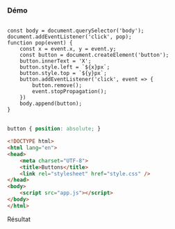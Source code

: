 ### Démo

<div class="r-stack">
<div class="fragment fade-out" data-fragment-index="3">

<pre><code
    class="javascript language-javascript"
    data-trim
    data-noescape
    data-line-numbers
    data-fragment-index="1">
const body = document.querySelector('body');
document.addEventListener('click', pop);
function pop(event) {
    const x = event.x, y = event.y;
    const button = document.createElement('button');
    button.innerText = 'X';
    button.style.left = `${x}px`;
    button.style.top = `${y}px`;
    button.addEventListener('click', event => {
        button.remove();
        event.stopPropagation();
    })
    body.append(button);
}
</code>
</pre>

</div>
<div class="fragment fade-in-then-out" data-fragment-index="3">

```css
button { position: absolute; }
```

```html [8-10]
<!DOCTYPE html>
<html lang="en">
<head>
    <meta charset="UTF-8">
    <title>Buttons</title>
    <link rel="stylesheet" href="style.css" />
</head>
<body>
    <script src="app.js"></script>
</body>
</html>
```

</div>
<div class="fragment">
Résultat

<div data-code-example="dom-manipulation-example" data-code-example-size="big"></div>

</div>

</div>
